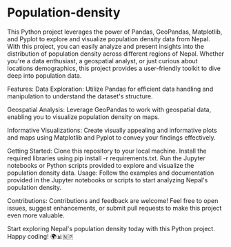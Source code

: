 # Population-density
This Python project leverages the power of Pandas, GeoPandas, Matplotlib, and Pyplot to explore and visualize population density data from Nepal. With this project, you can easily analyze and present insights into the distribution of population density across different regions of Nepal. Whether you're a data enthusiast, a geospatial analyst, or just curious about locations demographics, this project provides a user-friendly toolkit to dive deep into population data.

Features:
Data Exploration: Utilize Pandas for efficient data handling and manipulation to understand the dataset's structure.

Geospatial Analysis: Leverage GeoPandas to work with geospatial data, enabling you to visualize population density on maps.

Informative Visualizations: Create visually appealing and informative plots and maps using Matplotlib and Pyplot to convey your findings effectively.

Getting Started:
Clone this repository to your local machine.
Install the required libraries using pip install -r requirements.txt.
Run the Jupyter notebooks or Python scripts provided to explore and visualize the population density data.
Usage:
Follow the examples and documentation provided in the Jupyter notebooks or scripts to start analyzing Nepal's population density.

Contributions:
Contributions and feedback are welcome! Feel free to open issues, suggest enhancements, or submit pull requests to make this project even more valuable.

Start exploring Nepal's population density today with this Python project. Happy coding! 🌍📊🇳🇵
